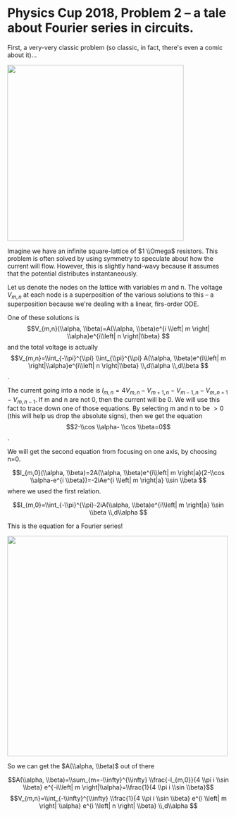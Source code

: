 # Physics Cup 2018, Problem 2 – a tale about Fourier series in circuits. 

First, a very-very classic problem (so classic, in fact, there's even a comic about it)...

<img src="https://www.explainxkcd.com/wiki/images/4/4f/nerd_sniping.png" width="400" height="auto">

Imagine we have an infinite square-lattice of $1 \\Omega$ resistors. This problem is often solved by using symmetry to speculate about how the current will flow. However, this is slightly hand-wavy because it assumes that the potential distributes instantaneously.

Let us denote the nodes on the lattice with variables m and n. The voltage $V_{m,n}$ at each node is a superposition of the various solutions to this – a superposition because we're dealing with a linear, firs-order ODE.

One of these solutions is $$V_{m,n}(\\alpha, \\beta)=A(\\alpha, \\beta)e^{i \\left| m \right| \\alpha}e^{i\\left| n \right|\\beta} $$ and the total voltage is actually
$$V_{m,n}=\\int_{-\\pi}^{\\pi} \\int_{\\pi}^{\\pi} A(\\alpha, \\beta)e^{i\\left| m \right|\\alpha}e^{i\\left| n \right|\\beta} \\,d\\alpha \\,d\\beta $$.

The current going into a node is $I_{m,n}=4V_{m,n}-V_{m+1,n}-V_{m-1,n}-V_{m, n+1}-V_{m, n-1}$. If m and n are not 0, then the current will be 0. We will use this fact to trace down one of those equations. By selecting m and n to be $>0$ (this will help us drop the absolute signs), then we get the equation
$$2-\\cos \\alpha- \\cos \\beta=0$$.

We will get the second equation from focusing on one axis, by choosing n=0.

$$I_{m,0}(\\alpha, \\beta)=2A(\\alpha, \\beta)e^{i\\left| m \right|a}(2-\\cos \\alpha-e^{i \\beta})=-2iAe^{i \\left| m \right|a} \\sin \\beta $$
where we used the first relation.

$$I_{m,0}=\\int_{-\\pi}^{\\pi}-2iA(\\alpha, \\beta)e^{i\\left| m \right|a} \\sin \\beta \\,d\\alpha $$

This is the equation for a Fourier series!

<img src="https://miro.medium.com/v2/resize:fit:1400/1*StxCRbnQeZecpT_LGxCtCg@2x.jpeg" width="500" height="auto">

So we can get the $A(\\alpha, \\beta)$ out of there

$$A(\\alpha, \\beta)=\\sum_{m=-\\infty}^{\\infty} \\frac{-I_{m,0}}{4 \\pi i \\sin \\beta} e^{-i\\left| m \right|\\alpha}=\\frac{1}{4 \\pi i \\sin \\beta}$$
$$V_{m,n}=\\int_{-\\infty}^{\\infty} \\frac{1}{4 \\pi i \\sin \\beta} e^{i \\left| m \right| \\alpha} e^{i \\left| n \right| \\beta} \\,d\\alpha $$
